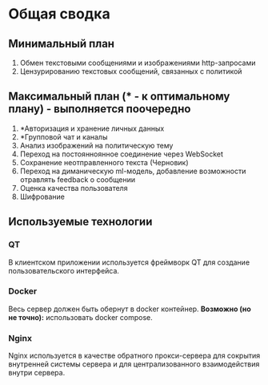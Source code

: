 # Общая сводка
## Минимальный план
1. Обмен текстовыми сообщениями и изображениями http-запросами
2. Цензурированию текстовых сообщений, связанных с политикой
## Максимальный план (* - к оптимальному плану) - выполняется поочередно
1. *Авторизация и хранение личных данных
2. *Групповой чат и каналы
3. Анализ изображений на политическую тему
4. Переход на постоянноянное соединение через WebSocket
5. Сохранение неотправленного текста (Черновик)
6. Переход на диманическую ml-модель, добавление возможности отравлять feedback о сообщении
7. Оценка качества пользователя
8. Шифрование
## Используемые технологии
### **QT** 
В клиентском приложении используется фреймворк QT для создание пользовательского интерфейса.
### **Docker**
Весь сервер должен быть обернут в docker контейнер. **Возможно (но не точно):** использовать docker compose.
### **Nginx**
Nginx используется в качестве обратного прокси-сервера для сокрытия внутренней системы сервера и для централизованного взаимодействия внутри сервера.

